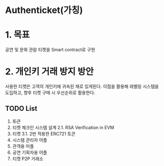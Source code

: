 Authenticket(가칭)
==================

# 1. 목표
공연 및 문화 관람 티켓을 Smart contract로 구현

# 2. 개인키 거래 방지 방안
사용한 티켓은 고객의 개인키에 귀속된 채로 있게된다. 이점을 활용해 레벨링 시스템을 도입하고, 향후 티켓 구매 시 우선순위로 활용한다.

TODO List
----------
1. ~~토큰~~
2. 티켓 체크인 시스템 설계 
2.1. RSA Verification in EVM
3. 티켓
3.1. 2번 적용한 ERC721 토큰
4. 시스템 관리자 어플
5. 관객용 어플
6. 공연 기획자용 어플
7. 티켓 P2P 거래소
